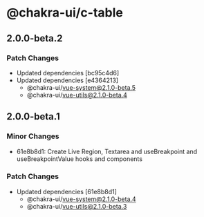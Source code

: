 # @chakra-ui/c-table

## 2.0.0-beta.2

### Patch Changes

- Updated dependencies [bc95c4d6]
- Updated dependencies [e4364213]
  - @chakra-ui/vue-system@2.1.0-beta.5
  - @chakra-ui/vue-utils@2.1.0-beta.4

## 2.0.0-beta.1

### Minor Changes

- 61e8b8d1: Create Live Region, Textarea and useBreakpoint and
  useBreakpointValue hooks and components

### Patch Changes

- Updated dependencies [61e8b8d1]
  - @chakra-ui/vue-system@2.1.0-beta.4
  - @chakra-ui/vue-utils@2.1.0-beta.3
